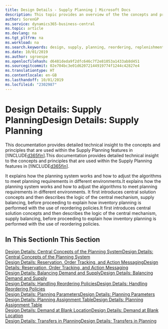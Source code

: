 ```yaml
---
title: Design Details - Supply Planning | Microsoft Docs
description: This topic provides an overview of the the concepts and principles that are used within the Supply Planning features in Business Central.
author: SorenGP
ms.service: dynamics365-business-central
ms.topic: article
ms.devlang: na
ms.tgt_pltfrm: na
ms.workload: na
ms.search.keywords: design, supply, planning, reordering, replenishment
ms.date: 10/01/2019
ms.author: sgroespe
ms.openlocfilehash: d6481deda9f2dfc646c7f2e81053a1433ab8d451
ms.sourcegitcommit: 02e704bc3e01d62072144919774f1244c42827e4
ms.translationtype: HT
ms.contentlocale: en-GB
ms.lasthandoff: 10/01/2019
ms.locfileid: "2302987"
---
```

# <a name="design-details-supply-planning"></a><span data-ttu-id="17c73-103">Design Details: Supply Planning</span><span class="sxs-lookup"><span data-stu-id="17c73-103">Design Details: Supply Planning</span></span>
<span data-ttu-id="17c73-104">This documentation provides detailed technical insight to the concepts and principles that are used within the Supply Planning features in [!INCLUDE[d365fin](includes/d365fin_md.md)].</span><span class="sxs-lookup"><span data-stu-id="17c73-104">This documentation provides detailed technical insight to the concepts and principles that are used within the Supply Planning features in [!INCLUDE[d365fin](includes/d365fin_md.md)].</span></span>  

<span data-ttu-id="17c73-105">It explains how the planning system works and how to adjust the algorithms to meet planning requirements in different environments.</span><span class="sxs-lookup"><span data-stu-id="17c73-105">It explains how the planning system works and how to adjust the algorithms to meet planning requirements in different environments.</span></span> <span data-ttu-id="17c73-106">It first introduces central solution concepts and then describes the logic of the central mechanism, supply balancing, before proceeding to explain how inventory planning is performed with the use of reordering policies.</span><span class="sxs-lookup"><span data-stu-id="17c73-106">It first introduces central solution concepts and then describes the logic of the central mechanism, supply balancing, before proceeding to explain how inventory planning is performed with the use of reordering policies.</span></span>  

## <a name="in-this-section"></a><span data-ttu-id="17c73-107">In This Section</span><span class="sxs-lookup"><span data-stu-id="17c73-107">In This Section</span></span>  
[<span data-ttu-id="17c73-108">Design Details: Central Concepts of the Planning System</span><span class="sxs-lookup"><span data-stu-id="17c73-108">Design Details: Central Concepts of the Planning System</span></span>](design-details-central-concepts-of-the-planning-system.md)  
[<span data-ttu-id="17c73-109">Design Details: Reservation, Order Tracking, and Action Messaging</span><span class="sxs-lookup"><span data-stu-id="17c73-109">Design Details: Reservation, Order Tracking, and Action Messaging</span></span>](design-details-reservation-order-tracking-and-action-messaging.md)  
[<span data-ttu-id="17c73-110">Design Details: Balancing Demand and Supply</span><span class="sxs-lookup"><span data-stu-id="17c73-110">Design Details: Balancing Demand and Supply</span></span>](design-details-balancing-demand-and-supply.md)  
[<span data-ttu-id="17c73-111">Design Details: Handling Reordering Policies</span><span class="sxs-lookup"><span data-stu-id="17c73-111">Design Details: Handling Reordering Policies</span></span>](design-details-handling-reordering-policies.md)  
[<span data-ttu-id="17c73-112">Design Details: Planning Parameters</span><span class="sxs-lookup"><span data-stu-id="17c73-112">Design Details: Planning Parameters</span></span>](design-details-planning-parameters.md)  
[<span data-ttu-id="17c73-113">Design Details: Planning Assignment Table</span><span class="sxs-lookup"><span data-stu-id="17c73-113">Design Details: Planning Assignment Table</span></span>](design-details-planning-assignment-table.md)  
[<span data-ttu-id="17c73-114">Design Details: Demand at Blank Location</span><span class="sxs-lookup"><span data-stu-id="17c73-114">Design Details: Demand at Blank Location</span></span>](design-details-demand-at-blank-location.md)  
[<span data-ttu-id="17c73-115">Design Details: Transfers in Planning</span><span class="sxs-lookup"><span data-stu-id="17c73-115">Design Details: Transfers in Planning</span></span>](design-details-transfers-in-planning.md)
